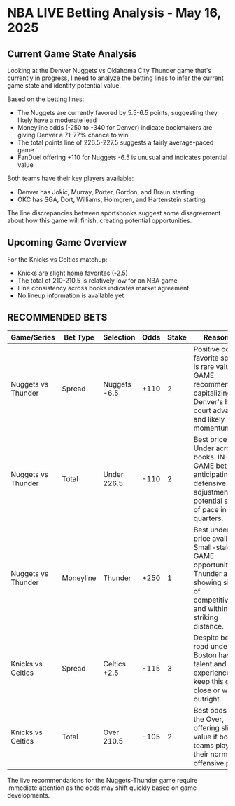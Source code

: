 # NBA LIVE Betting Analysis - May 16, 2025

## Current Game State Analysis

Looking at the Denver Nuggets vs Oklahoma City Thunder game that's currently in progress, I need to analyze the betting lines to infer the current game state and identify potential value.

Based on the betting lines:
- The Nuggets are currently favored by 5.5-6.5 points, suggesting they likely have a moderate lead
- Moneyline odds (-250 to -340 for Denver) indicate bookmakers are giving Denver a 71-77% chance to win
- The total points line of 226.5-227.5 suggests a fairly average-paced game
- FanDuel offering +110 for Nuggets -6.5 is unusual and indicates potential value

Both teams have their key players available:
- Denver has Jokic, Murray, Porter, Gordon, and Braun starting
- OKC has SGA, Dort, Williams, Holmgren, and Hartenstein starting

The line discrepancies between sportsbooks suggest some disagreement about how this game will finish, creating potential opportunities.

## Upcoming Game Overview

For the Knicks vs Celtics matchup:
- Knicks are slight home favorites (-2.5)
- The total of 210-210.5 is relatively low for an NBA game
- Line consistency across books indicates market agreement
- No lineup information is available yet

## RECOMMENDED BETS

| Game/Series | Bet Type | Selection | Odds | Stake | Reasoning |
|-------------|----------|-----------|------|-------|-----------|
| Nuggets vs Thunder | Spread | Nuggets -6.5 | +110 | 2 | Positive odds for favorite spread is rare value. IN-GAME recommendation capitalizing on Denver's home court advantage and likely momentum. |
| Nuggets vs Thunder | Total | Under 226.5 | -110 | 2 | Best price for Under across books. IN-GAME bet anticipating defensive adjustments and potential slowing of pace in later quarters. |
| Nuggets vs Thunder | Moneyline | Thunder | +250 | 1 | Best underdog price available. Small-stake IN-GAME opportunity if Thunder are showing signs of competitiveness and within striking distance. |
| Knicks vs Celtics | Spread | Celtics +2.5 | -115 | 3 | Despite being road underdogs, Boston has the talent and experience to keep this game close or win outright. |
| Knicks vs Celtics | Total | Over 210.5 | -105 | 2 | Best odds for the Over, offering slight value if both teams play at their normal offensive pace. |

The live recommendations for the Nuggets-Thunder game require immediate attention as the odds may shift quickly based on game developments.